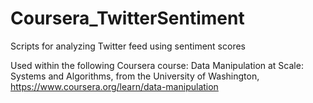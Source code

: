 # Coursera_TwitterSentiment
Scripts for analyzing Twitter feed using sentiment scores

Used within the following Coursera course: Data Manipulation at Scale: Systems and Algorithms, from the University of Washington, https://www.coursera.org/learn/data-manipulation
